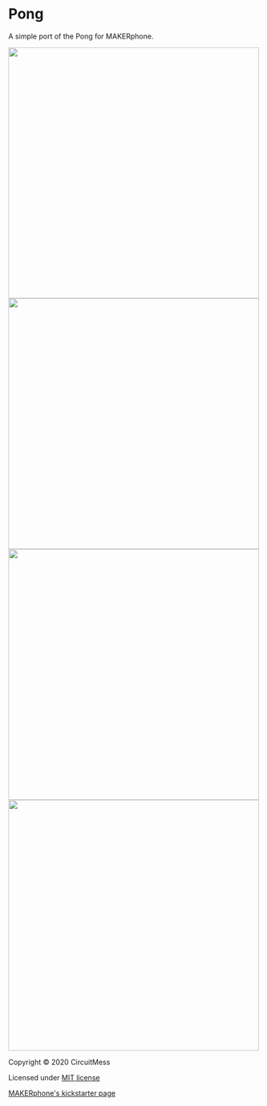 # Pong

A simple port of the Pong for MAKERphone.

<img src="https://www.circuitmess.com/wp-content/uploads/screenshot_01.png" width="500"/>  
<img src="https://www.circuitmess.com/wp-content/uploads/screenshot_02.png" width="500"/>  
<img src="https://www.circuitmess.com/wp-content/uploads/screenshot_03.png" width="500"/>  
<img src="https://www.circuitmess.com/wp-content/uploads/screenshot_04.png" width="500"/>  

Copyright © 2020 CircuitMess

Licensed under [MIT license](https://opensource.org/licenses/MIT)

[MAKERphone's kickstarter page](https://www.kickstarter.com/projects/albertgajsak/makerphone-an-educational-diy-mobile-phone/updates)

